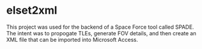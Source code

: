 # elset2xml
This project was used for the backend of a Space Force tool called SPADE. The intent was to propogate TLEs, generate FOV details, and then create an XML file that can be imported into Microsoft Access.
